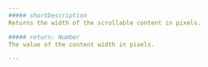 ```yaml
---
##### shortDescription
Returns the width of the scrollable content in pixels.

##### return: Number
The value of the content width in pixels.

---
```

